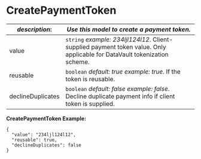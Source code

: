 
# CreatePaymentToken

| *description*:   | *Use this model to create a payment token.*|
|----|----|
| value |    ``` string ```  *example:  234ljl124l12*. Client-supplied payment token value. Only applicable for DataVault tokenization scheme.|
| reusable |    ``` boolean ```  *default: true  example: true*. If the token is reusable.|
| declineDuplicates |    ``` boolean ```  *default: false  example: false*. Decline duplicate payment info if client token is supplied.|   

**CreatePaymentToken Example:**

```{r}
{
  "value": "234ljl124l12",
  "reusable": true,
  "declineDuplicates": false
}
```
 